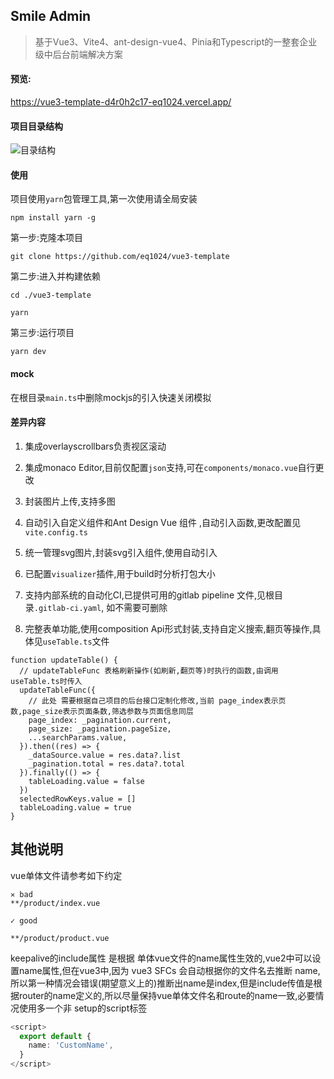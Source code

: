 ## Smile Admin
>基于Vue3、Vite4、ant-design-vue4、Pinia和Typescript的一整套企业级中后台前端解决方案

#### 预览: 

https://vue3-template-d4r0h2c17-eq1024.vercel.app/


#### 项目目录结构

![目录结构](https://pic-1300230199.cos.ap-guangzhou.myqcloud.com/NewPic/%E5%BE%AE%E4%BF%A1%E6%88%AA%E5%9B%BE_20230906161808.png)


#### 使用

项目使用`yarn`包管理工具,第一次使用请全局安装
```shell
npm install yarn -g
```

第一步:克隆本项目
```shell
git clone https://github.com/eq1024/vue3-template
```
第二步:进入并构建依赖
```shell
cd ./vue3-template

yarn
```

第三步:运行项目
```shell
yarn dev
```


#### mock
在根目录`main.ts`中删除mockjs的引入快速关闭模拟



#### 差异内容

1. 集成overlayscrollbars负责视区滚动

2. 集成monaco Editor,目前仅配置`json`支持,可在`components/monaco.vue`自行更改

3. 封装图片上传,支持多图

4. 自动引入自定义组件和Ant Design Vue 组件 ,自动引入函数,更改配置见`vite.config.ts`

5. 统一管理svg图片,封装svg引入组件,使用自动引入

6. 已配置`visualizer`插件,用于build时分析打包大小

7. 支持内部系统的自动化CI,已提供可用的gitlab pipeline 文件,见根目录`.gitlab-ci.yaml`,
如不需要可删除

8. 完整表单功能,使用composition Api形式封装,支持自定义搜索,翻页等操作,具体见`useTable.ts`文件

```tsx
function updateTable() {
  // updateTableFunc 表格刷新操作(如刷新,翻页等)时执行的函数,由调用useTable.ts时传入
  updateTableFunc({
    // 此处 需要根据自己项目的后台接口定制化修改,当前 page_index表示页数,page_size表示页面条数,筛选参数与页面信息同层
    page_index: _pagination.current,
    page_size: _pagination.pageSize,
    ...searchParams.value,
  }).then((res) => {
    _dataSource.value = res.data?.list
    _pagination.total = res.data?.total
  }).finally(() => {
    tableLoading.value = false
  })
  selectedRowKeys.value = []
  tableLoading.value = true
}
```

## 其他说明
vue单体文件请参考如下约定
```
✕ bad
**/product/index.vue

✓ good

**/product/product.vue
```

keepalive的include属性 是根据 单体vue文件的name属性生效的,vue2中可以设置name属性,但在vue3中,因为 vue3 SFCs 会自动根据你的文件名去推断 name,所以第一种情况会错误(期望意义上的)推断出name是index,但是include传值是根据router的name定义的,所以尽量保持vue单体文件名和route的name一致,必要情况使用多一个非 setup的script标签

```typescript
<script>
  export default {
    name: 'CustomName',
  }
</script>
```